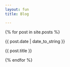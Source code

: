 ```yaml
---
layout: fun
title: Blog

---
```


{% for post in site.posts %}

{{ post.date | date_to_string }} 

{{ post.title }} 

{% endfor %}



